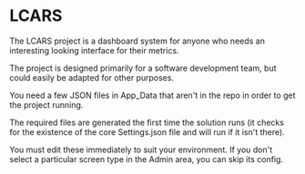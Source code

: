 # LCARS

The LCARS project is a dashboard system for anyone who needs an interesting looking interface for their metrics.

The project is designed primarily for a software development team, but could easily be adapted for other purposes.

You need a few JSON files in App_Data that aren't in the repo in order to get the project running.

The required files are generated the first time the solution runs (it checks for the existence of the core Settings.json file and will run if it isn't there).

You must edit these immediately to suit your environment. If you don't select a particular screen type in the Admin area, you can skip its config.